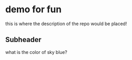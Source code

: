 # demo for fun

this is where the description of the repo would be placed!

## Subheader

what is the color of sky blue?
